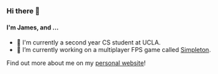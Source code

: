 ### Hi there 👋

#### I'm James, and ...

- 🏫 I'm currently a second year CS student at UCLA.
- 🔫 I’m currently working on a multiplayer FPS game called [Simpleton](https://github.com/james168ma/Simpleton).

Find out more about me on my [personal website](https://jamesma.vercel.app/)!

<!--
**james168ma/james168ma** is a ✨ _special_ ✨ repository because its `README.md` (this file) appears on your GitHub profile.

Here are some ideas to get you started:

- 🔭 I’m currently working on a multiplayer FPS game called [Simpleton](https://github.com/james168ma/Simpleton).
- 🌱 I’m currently learning about ...
- 👯 I’m looking to collaborate on ...
- 🤔 I’m looking for help with ...
- 💬 Ask me about ...
- 📫 How to reach me: ...
- 😄 Pronouns: ...
- ⚡ Fun fact: ...
-->

